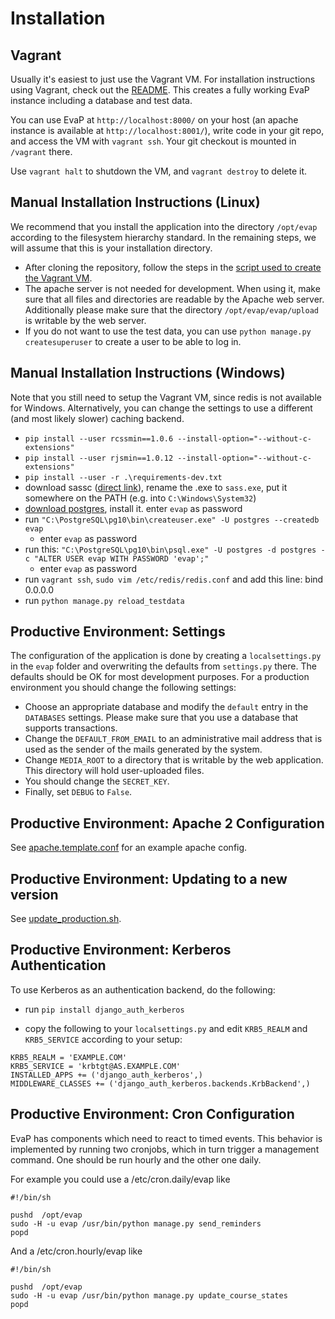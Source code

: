 Installation
============

Vagrant
------------

Usually it's easiest to just use the Vagrant VM. For installation instructions using Vagrant, check out the [README](https://github.com/fsr-itse/EvaP#installation). This creates a fully working EvaP instance including a database and test data.

You can use EvaP at ``http://localhost:8000/`` on your host (an apache instance is available at ``http://localhost:8001/``), write code in your git repo, and access the VM with ``vagrant ssh``. Your git checkout is mounted in ``/vagrant`` there.

Use ``vagrant halt`` to shutdown the VM, and ``vagrant destroy`` to delete it.


Manual Installation Instructions (Linux)
--------------------

We recommend that you install the application into the directory ``/opt/evap`` according to the filesystem hierarchy standard. In the remaining steps, we will assume that this is your installation directory.

* After cloning the repository, follow the steps in the [script used to create the Vagrant VM](https://github.com/fsr-itse/EvaP/blob/master/deployment/provision_vagrant_vm.sh).
* The apache server is not needed for development. When using it, make sure that all files and directories are readable by the Apache web server. Additionally please make sure that the directory ``/opt/evap/evap/upload`` is writable by the web server.
* If you do not want to use the test data, you can use ``python manage.py createsuperuser`` to create a user to be able to log in.


Manual Installation Instructions (Windows)
--------
Note that you still need to setup the Vagrant VM, since redis is not available for Windows. Alternatively, you can change the settings to use a different (and most likely slower) caching backend.
- `pip install --user rcssmin==1.0.6 --install-option="--without-c-extensions"`
- `pip install --user rjsmin==1.0.12 --install-option="--without-c-extensions"`
- `pip install --user -r .\requirements-dev.txt`
- download sassc ([direct link](https://github.com/sass/sassc/releases/download/3.4.7/sassc.zip)), rename the .exe to `sass.exe`, put it somewhere on the PATH (e.g. into `C:\Windows\System32`)
- [download postgres](https://www.openscg.com/bigsql/postgresql/installers.jsp/), install it. enter `evap` as password
- run `"C:\PostgreSQL\pg10\bin\createuser.exe" -U postgres --createdb evap`
    - enter `evap` as password
- run this: `"C:\PostgreSQL\pg10\bin\psql.exe" -U postgres -d postgres -c "ALTER USER evap WITH PASSWORD 'evap';"`
    - enter `evap` as password
- run `vagrant ssh`, `sudo vim /etc/redis/redis.conf` and add this line: bind 0.0.0.0
- run `python manage.py reload_testdata`


Productive Environment: Settings
--------

The configuration of the application is done by creating a ``localsettings.py`` in the ``evap`` folder and overwriting the defaults from ``settings.py`` there. The defaults should be OK for most development purposes. For a production environment you should change the following settings:

- Choose an appropriate database and modify the ``default`` entry in the ``DATABASES`` settings. Please make sure that you use a database that supports transactions.
- Change the ``DEFAULT_FROM_EMAIL`` to an administrative mail address that is used as the sender of the mails generated by the system.
- Change ``MEDIA_ROOT`` to a directory that is writable by the web application. This directory will hold user-uploaded files.
- You should change the ``SECRET_KEY``.
- Finally, set ``DEBUG`` to ``False``.


Productive Environment: Apache 2 Configuration
----------------------------------------------

See [apache.template.conf](https://github.com/fsr-itse/EvaP/blob/master/deployment/apache.template.conf) for an example apache config.


Productive Environment: Updating to a new version
----------------------------------------------

See [update_production.sh](https://github.com/fsr-itse/EvaP/blob/master/deployment/update_production.sh).


Productive Environment: Kerberos Authentication
-----------------------------------------------

To use Kerberos as an authentication backend, do the following:

- run ``pip install django_auth_kerberos``

- copy the following to your ``localsettings.py`` and edit ``KRB5_REALM`` and ``KRB5_SERVICE`` according to your setup:

```
KRB5_REALM = 'EXAMPLE.COM'
KRB5_SERVICE = 'krbtgt@AS.EXAMPLE.COM'
INSTALLED_APPS += ('django_auth_kerberos',)
MIDDLEWARE_CLASSES += ('django_auth_kerberos.backends.KrbBackend',)
```

Productive Environment: Cron Configuration
------------------------------------------

EvaP has components which need to react to timed events. This behavior is implemented by running two cronjobs, which in turn trigger a management command. One should be run hourly and the other one daily.

For example you could use a /etc/cron.daily/evap like

    #!/bin/sh

    pushd  /opt/evap
    sudo -H -u evap /usr/bin/python manage.py send_reminders
    popd

And a /etc/cron.hourly/evap like

    #!/bin/sh

    pushd  /opt/evap
    sudo -H -u evap /usr/bin/python manage.py update_course_states
    popd
